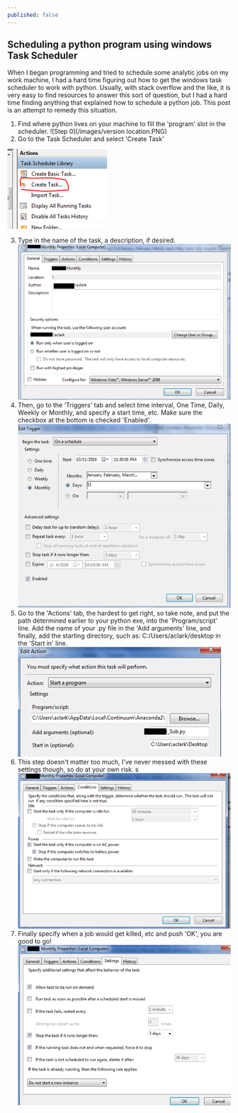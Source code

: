 ```yaml
---
published: false
---
```

## Scheduling a python program using windows Task Scheduler

When I began programming and tried to schedule some analytic jobs on my work machine, I had a hard time figuring out how to get the windows task scheduler to work with python. Usually, with stack overflow and the like, it is very easy to find resources to answer this sort of question, but I had a hard time finding anything that explained how to schedule a python job. This post is an attempt to remedy this situation.

1. Find where python lives on your machine to fill the 'program' slot in the scheduler.
![Step 0](/images/version location.PNG)
2. Go to the Task Scheduler and select 'Create Task'

![Step 1](/images/sch0.PNG)

3. Type in the name of the task, a description, if desired.
![Step 2](/images/sch1.PNG)
4. Then, go to the 'Triggers' tab and select time interval, One Time, Daily, Weekly or Monthly,
and specify a start time, etc. Make sure the checkbox at the bottom is checked 'Enabled'.
![Step 3](/images/sch2.PNG)
5. Go to the 'Actions' tab, the hardest to get right, so take note, and put the path determined earlier
to your python exe, into the 'Program/script' line. Add the name of your .py file in the 'Add arguments'
line, and finally, add the starting directory, such as: C:/Users/aclark/desktop in the 'Start in' line.
![Step 4](/images/sch3.PNG)
6. This step doesn't matter too much, I've never messed with these settings though, so do at your own risk. s
![Step 5](/images/sch35.PNG)
7. Finally specify when a job would get killed, etc and push 'OK', you are good to go!
![Step 6](/images/sch4.PNG)
